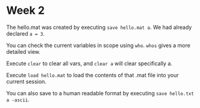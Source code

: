 # Week 2

The hello.mat was created by executing `save hello.mat a`. We had already declared `a = 3`.

You can check the current variables in scope using `who`. `whos` gives a more detailed view.

Execute `clear` to clear all vars, and `clear a` will clear specifically a.

Execute `load hello.mat` to load the contents of that .mat file into your current session.

You can also save to a human readable format by executing `save hello.txt a -ascii`.
